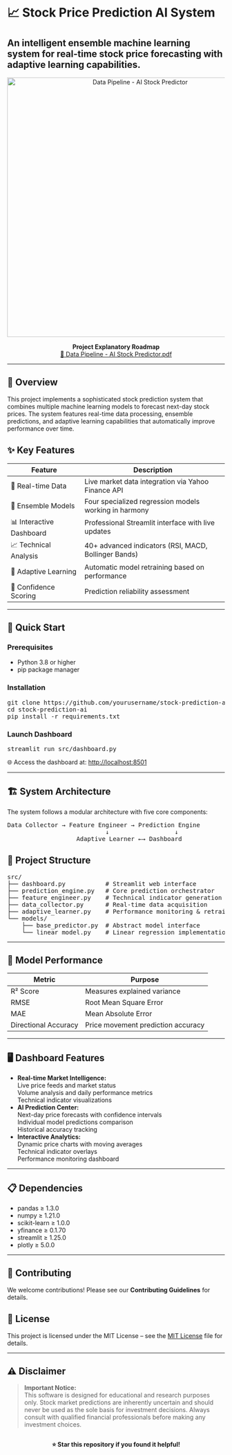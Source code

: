 <h1>📈 Stock Price Prediction AI System</h1>
<h2>An intelligent ensemble machine learning system for real-time stock price forecasting with adaptive learning capabilities.</h2>

<p align="center">
  <img src="https://github.com/user-attachments/assets/75af1387-523f-47fe-924a-21fe0c90b80d" alt="Data Pipeline - AI Stock Predictor" width="600">
</p>

<p align="center">
  <b>Project Explanatory Roadmap</b><br>
  <a href="https://github.com/user-attachments/files/20949711/Data.Pipeline.-.AI.Stock.Predictor.pdf">📄 Data Pipeline - AI Stock Predictor.pdf</a>
</p>

<hr>

<h2>🎯 Overview</h2>
<p>
This project implements a sophisticated stock prediction system that combines multiple machine learning models to forecast next-day stock prices. The system features real-time data processing, ensemble predictions, and adaptive learning capabilities that automatically improve performance over time.
</p>

<h2>✨ Key Features</h2>
<table>
  <thead>
    <tr>
      <th>Feature</th>
      <th>Description</th>
    </tr>
  </thead>
  <tbody>
    <tr>
      <td>🔄 Real-time Data</td>
      <td>Live market data integration via Yahoo Finance API</td>
    </tr>
    <tr>
      <td>🤖 Ensemble Models</td>
      <td>Four specialized regression models working in harmony</td>
    </tr>
    <tr>
      <td>📊 Interactive Dashboard</td>
      <td>Professional Streamlit interface with live updates</td>
    </tr>
    <tr>
      <td>📈 Technical Analysis</td>
      <td>40+ advanced indicators (RSI, MACD, Bollinger Bands)</td>
    </tr>
    <tr>
      <td>🧠 Adaptive Learning</td>
      <td>Automatic model retraining based on performance</td>
    </tr>
    <tr>
      <td>🎯 Confidence Scoring</td>
      <td>Prediction reliability assessment</td>
    </tr>
  </tbody>
</table>

<hr>

<h2>🚀 Quick Start</h2>
<h3>Prerequisites</h3>
<ul>
  <li>Python 3.8 or higher</li>
  <li>pip package manager</li>
</ul>

<h3>Installation</h3>
<pre>
git clone https://github.com/yourusername/stock-prediction-ai
cd stock-prediction-ai
pip install -r requirements.txt
</pre>

<h3>Launch Dashboard</h3>
<pre>
streamlit run src/dashboard.py
</pre>
<p>
🌐 Access the dashboard at: <a href="http://localhost:8501">http://localhost:8501</a>
</p>

<hr>

<h2>🏗️ System Architecture</h2>
<p>The system follows a modular architecture with five core components:</p>
<pre>
Data Collector &rarr; Feature Engineer &rarr; Prediction Engine
                           &darr;                  &darr;
                   Adaptive Learner &larr;&rarr; Dashboard
</pre>

<h2>📁 Project Structure</h2>
<pre>
src/
├── dashboard.py           # Streamlit web interface
├── prediction_engine.py   # Core prediction orchestrator
├── feature_engineer.py    # Technical indicator generation
├── data_collector.py      # Real-time data acquisition
├── adaptive_learner.py    # Performance monitoring & retraining
└── models/
    ├── base_predictor.py  # Abstract model interface
    └── linear_model.py    # Linear regression implementations
</pre>

<hr>

<h2>🔬 Model Performance</h2>
<table>
  <thead>
    <tr>
      <th>Metric</th>
      <th>Purpose</th>
    </tr>
  </thead>
  <tbody>
    <tr>
      <td>R² Score</td>
      <td>Measures explained variance</td>
    </tr>
    <tr>
      <td>RMSE</td>
      <td>Root Mean Square Error</td>
    </tr>
    <tr>
      <td>MAE</td>
      <td>Mean Absolute Error</td>
    </tr>
    <tr>
      <td>Directional Accuracy</td>
      <td>Price movement prediction accuracy</td>
    </tr>
  </tbody>
</table>

<hr>

<h2>🖥️ Dashboard Features</h2>
<ul>
  <li><b>Real-time Market Intelligence:</b><br>
    Live price feeds and market status<br>
    Volume analysis and daily performance metrics<br>
    Technical indicator visualizations
  </li>
  <li><b>AI Prediction Center:</b><br>
    Next-day price forecasts with confidence intervals<br>
    Individual model predictions comparison<br>
    Historical accuracy tracking
  </li>
  <li><b>Interactive Analytics:</b><br>
    Dynamic price charts with moving averages<br>
    Technical indicator overlays<br>
    Performance monitoring dashboard
  </li>
</ul>

<hr>

<h2>📋 Dependencies</h2>
<ul>
  <li>pandas &ge; 1.3.0</li>
  <li>numpy &ge; 1.21.0</li>
  <li>scikit-learn &ge; 1.0.0</li>
  <li>yfinance &ge; 0.1.70</li>
  <li>streamlit &ge; 1.25.0</li>
  <li>plotly &ge; 5.0.0</li>
</ul>

<hr>

<h2>🤝 Contributing</h2>
<p>
We welcome contributions! Please see our <b>Contributing Guidelines</b> for details.
</p>

<h2>📄 License</h2>
<p>
This project is licensed under the MIT License – see the <a href="https://github.com/yazeedqasas/stockpredictorAI/blob/main/LICENSE" rel="license">MIT License</a> file for details.
</p>

<hr>

<h2>⚠️ Disclaimer</h2>
<blockquote>
  <b>Important Notice:</b><br>
  This software is designed for educational and research purposes only. Stock market predictions are inherently uncertain and should never be used as the sole basis for investment decisions. Always consult with qualified financial professionals before making any investment choices.
</blockquote>

<div align="center" style="margin-top: 2em;">
  <b>⭐ Star this repository if you found it helpful!</b><br><br>
</div>
